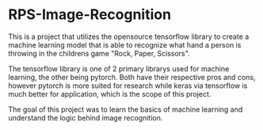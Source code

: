# RPS-Image-Recognition
This is a project that utilizes the opensource tensorflow library to create a machine learning model that is able to recognize what hand a person is throwing in the childrens game "Rock, Paper, Scissors".

The tensorflow library is one of 2 primary librarys used for machine learning, the other being pytorch. Both have their respective pros and cons, however pytorch is more suited for research while keras via tensorflow is much better for application, which is the scope of this project.

The goal of this project was to learn the basics of machine learning and understand the logic behind image recognition.
